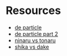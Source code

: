 # Resources

- [de particle](https://www.wasabi-jpn.com/japanese-grammar/particle-de-expressing-supplementary-information/)
- [de particle part 2](https://8020japanese.com/particle-de/)
- [ninaru vs tonaru](https://maggiesensei.com/2010/12/10/%E3%81%A8%E3%81%AA%E3%82%8B-vs-%E3%81%AB%E3%81%AA%E3%82%8B%E3%80%80-to-naru-vs-ni-naru/)
- [shika vs dake](https://www.learn-japanese-adventure.com/japanese-expressions-dake-shika.html)